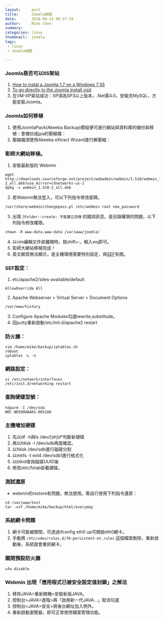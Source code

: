```yaml
---
layout:     post
title:      Joomla相關
date:       2018-08-14 09:37:19
author:     Mike Chen
summary:    
categories: linux
thumbnail:  joomla
tags:
 - linux
 - Joomla相關

---
```


### Joomla是否可以IIS架站

1. [How to instal a Joomla 1.7 on a Windows 7 IIS](http://www.youtube.com/watch?v=YeaCGNS1-kw&hd=1)
2. [To go directly to the Joomla install visit](http://www.microsoft.com/web/gallery/joomla.aspx)
3. 在VM-XP架站成功：XP須為SP3以上版本，.Net需4.0，安裝完MySQL，方能安裝Joomla。

### Joomla如何移植

1. 使用JoomlaPack(Akeeba Backup)模組便可進行網站與資料庫的備份與移植：會備份成jpa的壓縮檔：
2. 壓縮檔須使用Akeeba eXtract Wizard進行解壓縮：

### 彰師大網站移植。
1. 安裝最新版的 Webmin

```
wget http://downloads.sourceforge.net/project/webadmin/webmin/1.510/webmin_1.510-2_all.deb?use_mirror=cdnetworks-us-1
dpkg -i webmin_1.510-2_all.deb
```

2. 若Webmin無法登入，可以下列指令修改密碼。

```
/usr/share/webmin/changepass.pl /etc/webmin root new_password
```

3. 出現 `JFolder::create: 不能建立目錄` 的錯誤訊息。是目錄權限的問題，以下列指令修改權限。

```
chown -R www-data.www-data /var/www/joomla/
```

4. 以vim編輯文件欲離開時，按shift+:，輸入wq即可。
5. 彰師大網站移植完成！
6. 英文網頁無法顯示，是主機環境需要特別設定，與[SEF](http://docs.joomla.org/Enabling_Search_Engine_Friendly_(SEF)_URLs)有關。


### SEF設定：
1. etc/apache2/sites-available/default

```
AllowOverride All
```

2. Apache Webserver > Virtual Server > Document Options

```
/var/www/history
```

3. Configure Apache Modules勾選rewrite,substitude。
4. 回putty重新啟動/etc/init.d/apache2 restart


### 防火牆：

```
vim /home/mike/backup/iptables.sh
reboot
iptables -L -n
```

### 網路設定：

```
vi /etc/network/interfaces
/etc/init.d/networking restart
```

### 查詢硬碟型號：

```
hdparm -I /dev/sda
WDC WD5000AAKS-00V1A0
```


### 主機增加硬碟
1. 先以df -h與ls /dev/[sh]d*判斷新硬碟
2. 再以fdisk -l /dev/sdb再度確認。
3. 以fdisk /dev/sdb進行磁碟分割
4. 以mkfs -t ext4 /dev/sdb1進行格式化
5. 以blkid查詢磁碟UUID後
6. 修改/etc/fstab掛載硬碟。


### 測試還原
* webmin的restore有問題，無法使用。需自行使用下列指令還原：

```
cd /var/www/test
tar -xvf /home/mike/backup/html/everyday
```

### 系統網卡問題
1. 網卡可能被關閉，可透過ifconfig eth0 up可開啟eth0網卡。
2. 手動將 `/etc/udev/rules.d/70-persistent-et.rules` 這個檔案刪除，重新啟動後，系統就會重抓網卡。


### 關閉預設防火牆

```
ufw disable
```


### Webmin 出現「應用程式已被安全設定值封鎖」之解法

1. 移除JAVA>重新開機>安裝新版JAVA。
2. 控制台>JAVA>進階>將「啟用新一代JAVA...」取消勾選
3. 控制台>JAVA>安全>將後台網址加入例外。
4. 重新啟動瀏覽器，即可正常使用檔案管理功能。